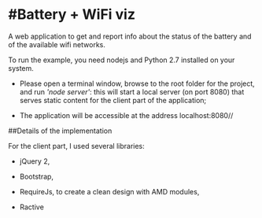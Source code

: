 #Battery + WiFi viz
===================

A web application to get and report info about the status of the battery and 
of the available wifi networks.

To run the example, you need nodejs and Python 2.7 installed on your system.

* Please open a terminal window, browse to the root folder for the project, and run _'node server'_: this will start a local server (on port 8080) that serves static content for the client part of the application;

* The application will be accessible at the address localhost:8080//

##Details of the implementation

For the client part, I used several libraries:

* jQuery 2,

* Bootstrap,

* RequireJs, to create a clean design with AMD modules,

* Ractive
